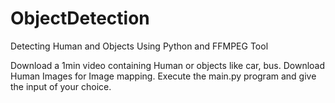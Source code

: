 # ObjectDetection
Detecting Human and Objects Using Python and FFMPEG Tool

Download a 1min video containing Human or objects like car, bus.
Download Human Images for Image mapping.
Execute the main.py program and give the input of your choice.


